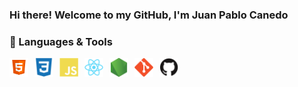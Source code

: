 ### Hi there! Welcome to my GitHub, I'm Juan Pablo Canedo

### 🧰 Languages & Tools

<img align="left" alt="HTML" height="30px" style="padding-right:10px;" src="./icons/html-icon.svg" />
<img align="left" alt="CSS" width="30px" style="padding-right:10px;" src="./icons/css-icon.svg" />
<img align="left" alt="JavaScript" width="30px" style="padding-right:10px;" src="./icons/js-icon.svg" />
<img align="left" alt="React" width="30px" style="padding-right:10px;" src="./icons/react-icon.svg" />
<img align="left" alt="NodeJS" width="30px" style="padding-right:10px;" src="./icons/node-icon.svg" />
<img align="left" alt="Git" width="30px" style="padding-right:10px;" src="./icons/git-icon.svg" />
<img align="left" alt="GitHub" width="30px" style="padding-right:10px;" src="./icons/github-icon.svg" />
<br />
